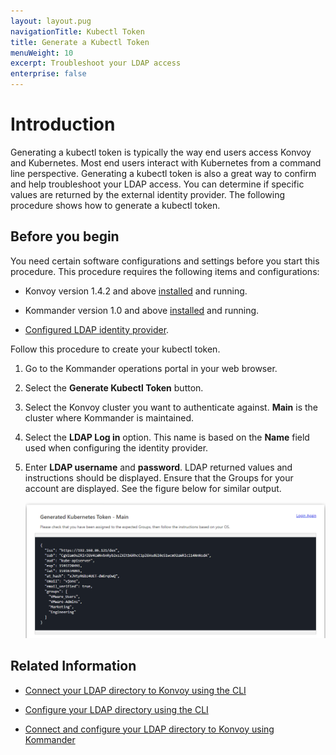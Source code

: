 ```yaml
---
layout: layout.pug
navigationTitle: Kubectl Token
title: Generate a Kubectl Token
menuWeight: 10
excerpt: Troubleshoot your LDAP access
enterprise: false
---
```

# Introduction 
Generating a kubectl token is typically the way end users access Konvoy and Kubernetes. Most end users interact with Kubernetes from a command line perspective. Generating a kubectl token is also a great way to confirm and help troubleshoot your LDAP access. You can determine if specific values are returned by the external identity provider. The following procedure shows how to  generate a kubectl token. 

## Before you begin 
You need certain software configurations and settings before you start this procedure. This procedure requires the following items and configurations:

- Konvoy version 1.4.2 and above [installed](../../../../konvoy/1.5/install) and running.

- Kommander version 1.0 and above [installed](../../install) and running.

- [Configured LDAP identity provider](../setup-ldap).

Follow this procedure to create your kubectl token.

1. Go to the Kommander operations portal in your web browser.

1. Select the **Generate Kubectl Token** button. 

1. Select the Konvoy cluster you want to authenticate against. **Main** is the cluster where Kommander is maintained.

1. Select the **LDAP Log in** option. This name is based on the **Name** field used when configuring the identity provider.

1. Enter **LDAP username** and **password**. LDAP returned values and instructions should be displayed. Ensure that the Groups for your account are displayed. See the figure below for similar output.

    ![](../setup-ldap/img/image3.png)

## Related Information

- [Connect your LDAP directory to Konvoy using the CLI](https://docs.d2iq.com/dkp/konvoy/1.4/security/external-idps/howto-dex-ldap-connector/)  

- [Configure your LDAP directory using the CLI](https://docs.d2iq.com/dkp/konvoy/1.4/security/external-idps/rbac/)
- [Connect and configure your LDAP directory to Konvoy using Kommander](./setup-ldap)


